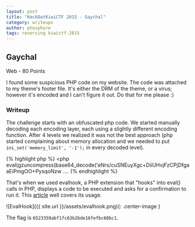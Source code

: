 ```yaml
---
layout: post
title: "HackDatKiwiCTF 2015 - Gaychal"
category: writeups
author: phosphore
tags: reversing kiwictf-2015
---
```


## Gaychal
Web - 80 Points

I found some suspicious PHP code on my website. The code was attached to my theme's footer file. It's either the DRM of the theme, or a virus; however it's encoded and I can't figure it out. Do that for me please :)

### Writeup
The challenge starts with an obfuscated php code. We started manually decoding each encoding layer, each using a slightly different encoding function. After 4 levels we realized it was not the best approach (php started complaining about memory allocation and we needed to put `ini_set('memory_limit', '-1');` in every decoded level).

{% highlight php %}
<php eval(gzuncompress(base64_decode('eNrs/cuSNEuyXgc+DiiUHvjFzCPjDfgaaEiPmgOO+PysqoNzw ....
{% endhighlight %}

That's when we used evalhook, a PHP extension that "hooks" into eval() calls in PHP, displays a code to be executed and asks for a confirmation to run it. This [article](http://php-security.org/2010/05/13/article-decoding-a-user-space-encoded-php-script/) well covers its usage.

![EvalHook]({{ site.url }}/assets/evalhook.png){: .center-image }

The flag is `6523359abf1fc63b2bde16fefbc60bc1`.
